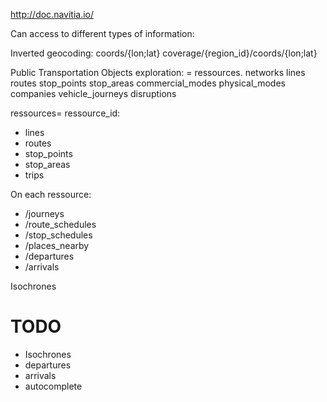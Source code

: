 http://doc.navitia.io/

Can access to different types of information:

Inverted geocoding:
    coords/{lon;lat}
    coverage/{region_id}/coords/{lon;lat}


Public Transportation Objects exploration: = ressources.
    networks
    lines
    routes
    stop_points
    stop_areas
    commercial_modes
    physical_modes
    companies
    vehicle_journeys
    disruptions


ressources= ressource_id:
- lines
- routes
- stop_points
- stop_areas
- trips


On each ressource:
- /journeys
- /route_schedules
- /stop_schedules
- /places_nearby
- /departures
- /arrivals

Isochrones


# TODO
- Isochrones
- departures
- arrivals
- autocomplete

